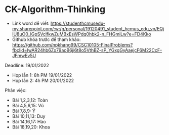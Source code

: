 # CK-Algorithm-Thinking

- Link word để viết: https://studenthcmusedu-my.sharepoint.com/:w:/g/personal/19120491_student_hcmus_edu_vn/EQjlU8uO0_lGpSVclfkwZuMBxEsWPdq0hbk2-n_FHGmiLw?e=FD4Kko
- Github khóa trước để tham khảo: https://github.com/npkhang99/CSC10105-FinalProblems?fbclid=IwAR24hb6Zx79aoB6ji6t8o5VthBZ-sP_YGxgGyAaejcF6M22CcF-JFmwEv5U

Deadline: 19/01/2022
- Họp lần 1: 8h PM 19/01/2022
- Họp lần 2: 4h PM 20/01/2022


Phân việc:
- Bài 1,2,3,12: Toàn
- Bài 4,5,6,15: Vũ
- Bài 7,8,9: Ý
- Bài 10,11,13: Duy
- Bài 14,16,17: Hào
- Bài 18,19,20: Khoa
